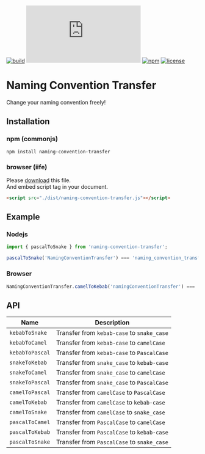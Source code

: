 [![build](https://img.shields.io/github/workflow/status/TroyTae/naming-convention-transfer/naming-convention-transfer?style=flat-square)](https://github.com/TroyTae/naming-convention-transfer/actions?query=workflow%3Anaming-convention-transfer)
[![size](https://img.shields.io/github/size/TroyTae/naming-convention-transfer/dist/naming-convention-transfer.js?style=flat-square)](https://github.com/TroyTae/naming-convention-transfer/blob/master/dist/naming-convention-transfer.js)
[![npm](https://img.shields.io/npm/v/naming-convention-transfer?color=%23fb3e44&style=flat-square)](https://www.npmjs.com/package/naming-convention-transfer)
[![license](https://img.shields.io/github/license/TroyTae/naming-convention-transfer?style=flat-square)](https://github.com/TroyTae/naming-convention-transfer/blob/master/LICENSE)

# Naming Convention Transfer
Change your naming convention freely!

## Installation

### npm (commonjs)
```shell script
npm install naming-convention-transfer
```

### browser (iife)
Please [download](./dist/naming-convention-transfer.js) this file.  
And embed script tag in your document.
```html
<script src="./dist/naming-convention-transfer.js"></script>
```

## Example

### Nodejs

```javascript
import { pascalToSnake } from 'naming-convention-transfer';

pascalToSnake('NamingConventionTransfer') === 'naming_convention_transfer';
```

### Browser

```javascript
NamingConventionTransfer.camelToKebab('namingConventionTransfer') === 'naming-convention-transfer';
```

## API

Name | Description
--- | ---
`kebabToSnake` | Transfer from `kebab-case` to `snake_case`
`kebabToCamel` | Transfer from `kebab-case` to `camelCase`
`kebabToPascal` | Transfer from `kebab-case` to `PascalCase`
`snakeToKebab` | Transfer from `snake_case` to `kebab-case`
`snakeToCamel` | Transfer from `snake_case` to `camelCase`
`snakeToPascal` | Transfer from `snake_case` to `PascalCase`
`camelToPascal` | Transfer from `camelCase` to `PascalCase`
`camelToKebab` | Transfer from `camelCase` to `kebab-case`
`camelToSnake` | Transfer from `camelCase` to `snake_case`
`pascalToCamel` | Transfer from `PascalCase` to `camelCase`
`pascalToKebab` | Transfer from `PascalCase` to `kebab-case`
`pascalToSnake` | Transfer from `PascalCase` to `snake_case`
